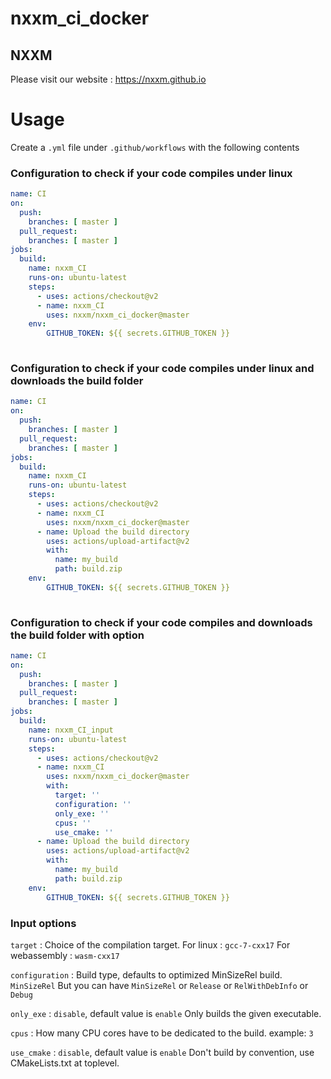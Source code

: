 # nxxm_ci_docker

## NXXM
Please visit our website : https://nxxm.github.io 

# Usage
Create a ``.yml`` file under ``.github/workflows`` with the following contents

### Configuration to check if your code compiles under linux 

```yml
name: CI
on:
  push:
    branches: [ master ]
  pull_request:
    branches: [ master ]
jobs:
  build:
    name: nxxm_CI
    runs-on: ubuntu-latest
    steps:
      - uses: actions/checkout@v2
      - name: nxxm_CI 
        uses: nxxm/nxxm_ci_docker@master
    env:
        GITHUB_TOKEN: ${{ secrets.GITHUB_TOKEN }}
        
```
### Configuration to check if your code compiles under linux and downloads the build folder 


```yml
name: CI
on:
  push:
    branches: [ master ]
  pull_request:
    branches: [ master ]
jobs:
  build:
    name: nxxm_CI
    runs-on: ubuntu-latest
    steps:
      - uses: actions/checkout@v2
      - name: nxxm_CI 
        uses: nxxm/nxxm_ci_docker@master
      - name: Upload the build directory
        uses: actions/upload-artifact@v2
        with:
          name: my_build
          path: build.zip
    env:
        GITHUB_TOKEN: ${{ secrets.GITHUB_TOKEN }}
       
```

### Configuration to check if your code compiles and downloads the build folder with option 

```yml
name: CI
on:
  push:
    branches: [ master ]
  pull_request:
    branches: [ master ]
jobs:
  build:
    name: nxxm_CI_input
    runs-on: ubuntu-latest
    steps:
      - uses: actions/checkout@v2
      - name: nxxm_CI 
        uses: nxxm/nxxm_ci_docker@master
        with: 
          target: ''
          configuration: ''
          only_exe: ''
          cpus: ''
          use_cmake: ''
      - name: Upload the build directory
        uses: actions/upload-artifact@v2
        with:
          name: my_build
          path: build.zip
    env:
        GITHUB_TOKEN: ${{ secrets.GITHUB_TOKEN }}
```

### Input options

``target`` : Choice of the compilation target. 
             For linux : ``gcc-7-cxx17``
             For webassembly : ``wasm-cxx17``

``configuration`` : Build type, defaults to optimized MinSizeRel build. ``MinSizeRel`` But you can have ``MinSizeRel`` or ``Release`` or ``RelWithDebInfo`` or ``Debug``

``only_exe`` :  ``disable``,  default value is ``enable`` Only builds the given executable.

``cpus`` :         How many CPU cores have to be dedicated to the build. example: ``3``

``use_cmake`` : ``disable``,  default value is ``enable`` Don't build by convention, use CMakeLists.txt at toplevel.

